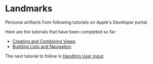 # Landmarks

Personal artifacts from following tutorials on Apple's Developer portal.

Here are the tutorials that have been completed so far:

- [Creating and Combining Views](https://developer.apple.com/tutorials/swiftui/creating-and-combining-views)
- [Building Lists and Navigation](https://developer.apple.com/tutorials/swiftui/building-lists-and-navigation)

The next tutorial to follow is [Handling User Input](https://developer.apple.com/tutorials/swiftui/handling-user-input).
